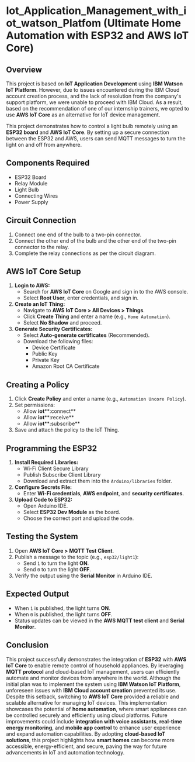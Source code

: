 # Iot_Application_Management_with_iot_watson_Platfom (Ultimate Home Automation with ESP32 and AWS IoT Core)

## Overview

This project is based on **IoT Application Development** using **IBM Watson IoT Platform**. However, due to issues encountered during the IBM Cloud account creation process, and the lack of resolution from the company's support platform, we were unable to proceed with IBM Cloud. As a result, based on the recommendation of one of our internship trainers, we opted to use **AWS IoT Core** as an alternative for IoT device management.

This project demonstrates how to control a light bulb remotely using an **ESP32 board** and **AWS IoT Core**. By setting up a secure connection between the ESP32 and AWS, users can send MQTT messages to turn the light on and off from anywhere.

## Components Required

- ESP32 Board
- Relay Module
- Light Bulb
- Connecting Wires
- Power Supply

## Circuit Connection

1. Connect one end of the bulb to a two-pin connector.
2. Connect the other end of the bulb and the other end of the two-pin connector to the relay.
3. Complete the relay connections as per the circuit diagram.

## AWS IoT Core Setup

1. **Login to AWS:**
   - Search for **AWS IoT Core** on Google and sign in to the AWS console.
   - Select **Root User**, enter credentials, and sign in.
2. **Create an IoT Thing:**
   - Navigate to **AWS IoT Core > All Devices > Things**.
   - Click **Create Thing** and enter a name (e.g., `Home Automation`).
   - Select **No Shadow** and proceed.
3. **Generate Security Certificates:**
   - Select **Auto-generate certificates** (Recommended).
   - Download the following files:
     - Device Certificate
     - Public Key
     - Private Key
     - Amazon Root CA Certificate

## Creating a Policy

1. Click **Create Policy** and enter a name (e.g., `Automation Uncore Policy`).
2. Set permissions:
   - Allow **iot**\*\*:connect\*\*
   - Allow **iot**\*\*:receive\*\*
   - Allow **iot**\*\*:subscribe\*\*
3. Save and attach the policy to the IoT Thing.

## Programming the ESP32

1. **Install Required Libraries:**
   - Wi-Fi Client Secure Library
   - Publish Subscribe Client Library
   - Download and extract them into the `Arduino/libraries` folder.
2. **Configure Secrets File:**
   - Enter **Wi-Fi credentials**, **AWS endpoint**, and **security certificates**.
3. **Upload Code to ESP32:**
   - Open Arduino IDE.
   - Select **ESP32 Dev Module** as the board.
   - Choose the correct port and upload the code.

## Testing the System

1. Open **AWS IoT Core > MQTT Test Client**.
2. Publish a message to the topic (e.g., `esp32/light1`):
   - Send `1` to turn the light **ON**.
   - Send `0` to turn the light **OFF**.
3. Verify the output using the **Serial Monitor** in Arduino IDE.

## Expected Output

- When `1` is published, the light turns **ON**.
- When `0` is published, the light turns **OFF**.
- Status updates can be viewed in the **AWS MQTT test client** and **Serial Monitor**.

## Conclusion

This project successfully demonstrates the integration of **ESP32** with **AWS IoT Core** to enable remote control of household appliances. By leveraging **MQTT protocol** and cloud-based IoT management, users can efficiently automate and monitor devices from anywhere in the world.
Although the initial plan was to implement the system using **IBM Watson IoT Platform**, unforeseen issues with **IBM Cloud account creation** prevented its use. Despite this setback, switching to **AWS IoT Core** provided a reliable and scalable alternative for managing IoT devices.
This implementation showcases the potential of **home automation**, where smart appliances can be controlled securely and efficiently using cloud platforms. Future improvements could include **integration with voice assistants**, **real-time energy monitoring**, and **mobile app control** to enhance user experience and expand automation capabilities.
By adopting **cloud-based IoT solutions**, this project highlights how **smart homes** can become more accessible, energy-efficient, and secure, paving the way for future advancements in IoT and automation technology.



